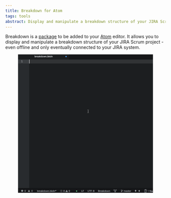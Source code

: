 ```yaml
---
title: Breakdown for Atom
tags: tools
abstract: Display and manipulate a breakdown structure of your JIRA Scrum project - even offline and only eventually connected to your JIRA system.
---
```

Breakdown is a [package](http://atom.io/packages/breakdown) to be added to your [Atom](http://atom.io) editor. It allows you to display and manipulate a breakdown structure of your JIRA Scrum project - even offline and only eventually connected to your JIRA system.

<figure>
<img src="/i/breakdown/breakdown.gif" />
</figure>

